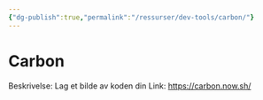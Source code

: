 ```yaml
---
{"dg-publish":true,"permalink":"/ressurser/dev-tools/carbon/"}
---
```


# Carbon

Beskrivelse: Lag et bilde av koden din
Link: https://carbon.now.sh/